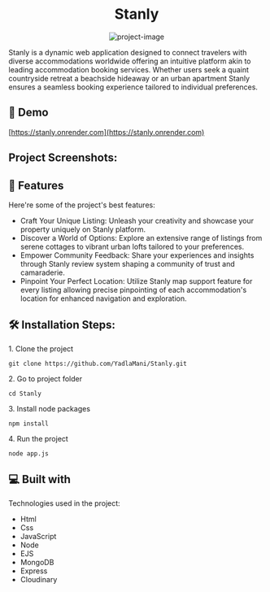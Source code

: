 <h1 align="center" id="title">Stanly</h1>

<p align="center"><img src="https://socialify.git.ci/YadlaMani/Stanly/image?font=Bitter&amp;language=1&amp;name=1&amp;owner=1&amp;pattern=Circuit%20Board&amp;theme=Dark" alt="project-image"></p>

<p id="description">Stanly is a dynamic web application designed to connect travelers with diverse accommodations worldwide offering an intuitive platform akin to leading accommodation booking services. Whether users seek a quaint countryside retreat a beachside hideaway or an urban apartment Stanly ensures a seamless booking experience tailored to individual preferences.</p>

<h2>🚀 Demo</h2>

[https://stanly.onrender.com](https://stanly.onrender.com)

<h2>Project Screenshots:</h2>



  
  
<h2>🧐 Features</h2>

Here're some of the project's best features:

*   Craft Your Unique Listing: Unleash your creativity and showcase your property uniquely on Stanly platform.
*   Discover a World of Options: Explore an extensive range of listings from serene cottages to vibrant urban lofts tailored to your preferences.
*   Empower Community Feedback: Share your experiences and insights through Stanly review system shaping a community of trust and camaraderie.
*   Pinpoint Your Perfect Location: Utilize Stanly map support feature for every listing allowing precise pinpointing of each accommodation's location for enhanced navigation and exploration.

<h2>🛠️ Installation Steps:</h2>

<p>1. Clone the project</p>

```
git clone https://github.com/YadlaMani/Stanly.git
```

<p>2. Go to project folder</p>

```
cd Stanly
```

<p>3. Install node packages</p>

```
npm install
```

<p>4. Run the project</p>

```
node app.js
```

  
  
<h2>💻 Built with</h2>

Technologies used in the project:

*   Html
*   Css
*   JavaScript
*   Node
*   EJS
*   MongoDB
*   Express
*   Cloudinary
